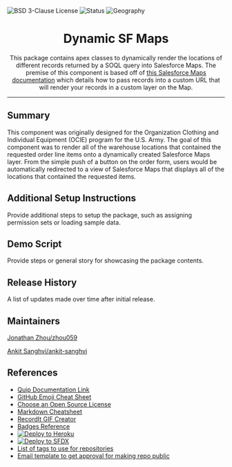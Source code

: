 ![BSD 3-Clause License](https://img.shields.io/badge/license-BSD%203--Clause-success)
![Status](https://img.shields.io/badge/status-Complete-green)
![Geography](https://img.shields.io/badge/Geography-US-blue)

<h1 align="center">Dynamic SF Maps</h1>
<p align="center">This package contains apex classes to dynamically render the locations of different records returned by a SOQL query into Salesforce Maps.  The premise of this component is based off of <a href="https://help.salesforce.com/s/articleView?id=000354507&type=1">this Salesforce Maps documentation</a> which details how to pass records into a custom URL that will render your records in a custom layer on the Map. </p>

<!-- Sections below are Optional -->

---

## Summary

This component was originally designed for the Organization Clothing and Individual Equipment (OCIE) program for the U.S. Army.  The goal of this component was to render all of the warehouse locations that contained the requested order line items onto a dynamically created Salesforce Maps layer.  From the simple push of a button on the order form, users would be automatically redirected to a view of Salesforce Maps that displays all of the locations that contained the requested items.

## Additional Setup Instructions

Provide additional steps to setup the package, such as assigning permission sets or loading sample data. 

## Demo Script

Provide steps or general story for showcasing the package contents.

## Release History

A list of updates made over time after initial release. 

## Maintainers
[Jonathan Zhou/zhou059](https://github.com/zhou059)

[Ankit Sanghvi/ankit-sanghvi](https://github.com/ankit-sanghvi)

## References
* [Quip Documentation Link](https://quip.com)
* [GitHub Emoji Cheat Sheet](https://www.webpagefx.com/tools/emoji-cheat-sheet)
* [Choose an Open Source License](https://choosealicense.com)
* [Markdown Cheatsheet](https://github.com/adam-p/markdown-here/wiki/Markdown-Cheatsheet)
* [RecordIt GIF Creator](https://recordit.co/)
* [Badges Reference](https://github.com/badges/shields/blob/master/README.md)
* [![Deploy to Heroku](img)](something)
* [![Deploy to SFDX](https://deploy-to-sfdx.com/dist/assets/images/DeployToSFDX.svg)](https://deploy-to-sfdx.com?template=https://github.com/SE-Assets/Project-Template/)
* [List of tags to use for repositories](https://salesforce.quip.com/zIyyAzGYRaWu)
* [Email template to get approval for making repo public](https://salesforce.quip.com/8j1jAKTHlk6Q)
